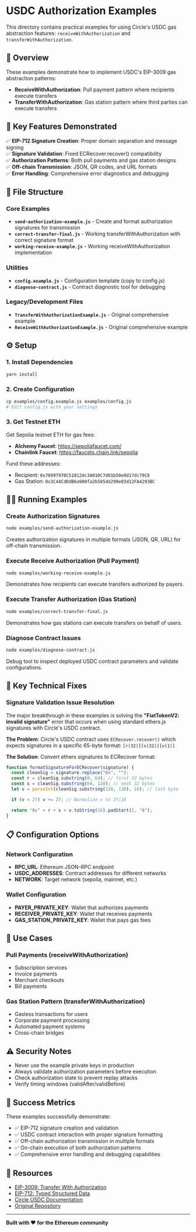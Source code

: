 # USDC Authorization Examples

This directory contains practical examples for using Circle's USDC gas
abstraction features: `receiveWithAuthorization` and
`transferWithAuthorization`.

## 🎯 Overview

These examples demonstrate how to implement USDC's EIP-3009 gas abstraction
patterns:

- **ReceiveWithAuthorization**: Pull payment pattern where recipients execute
  transfers
- **TransferWithAuthorization**: Gas station pattern where third parties can
  execute transfers

## 🚀 Key Features Demonstrated

✅ **EIP-712 Signature Creation**: Proper domain separation and message
signing  
✅ **Signature Validation**: Fixed ECRecover.recover() compatibility  
✅ **Authorization Patterns**: Both pull payments and gas station designs  
✅ **Off-chain Transmission**: JSON, QR codes, and URL formats  
✅ **Error Handling**: Comprehensive error diagnostics and debugging

## 📁 File Structure

### Core Examples

- **`send-authorization-example.js`** - Create and format authorization
  signatures for transmission
- **`correct-transfer-final.js`** - Working transferWithAuthorization with
  correct signature format
- **`working-receive-example.js`** - Working receiveWithAuthorization
  implementation

### Utilities

- **`config.example.js`** - Configuration template (copy to config.js)
- **`diagnose-contract.js`** - Contract diagnostic tool for debugging

### Legacy/Development Files

- **`TransferWithAuthorizationExample.js`** - Original comprehensive example
- **`ReceiveWithAuthorizationExample.js`** - Original comprehensive example

## ⚙️ Setup

### 1. Install Dependencies

```bash
yarn install
```

### 2. Create Configuration

```bash
cp examples/config.example.js examples/config.js
# Edit config.js with your settings
```

### 3. Get Testnet ETH

Get Sepolia testnet ETH for gas fees:

- **Alchemy Faucet**: https://sepoliafaucet.com/
- **Chainlink Faucet**: https://faucets.chain.link/sepolia

Fund these addresses:

- Recipient: `0x70997970C51812dc3A010C7d01b50e0d17dc79C8`
- Gas Station: `0x3C44CdDdB6a900fa2b585dd299e03d12FA4293BC`

## 🏃‍♂️ Running Examples

### Create Authorization Signatures

```bash
node examples/send-authorization-example.js
```

Creates authorization signatures in multiple formats (JSON, QR, URL) for
off-chain transmission.

### Execute Receive Authorization (Pull Payment)

```bash
node examples/working-receive-example.js
```

Demonstrates how recipients can execute transfers authorized by payers.

### Execute Transfer Authorization (Gas Station)

```bash
node examples/correct-transfer-final.js
```

Demonstrates how gas stations can execute transfers on behalf of users.

### Diagnose Contract Issues

```bash
node examples/diagnose-contract.js
```

Debug tool to inspect deployed USDC contract parameters and validate
configurations.

## 🔧 Key Technical Fixes

### Signature Validation Issue Resolution

The major breakthrough in these examples is solving the **"FiatTokenV2: invalid
signature"** error that occurs when using standard ethers.js signatures with
Circle's USDC contract.

**The Problem**: Circle's USDC contract uses `ECRecover.recover()` which expects
signatures in a specific 65-byte format: `[r(32)][s(32)][v(1)]`

**The Solution**: Convert ethers signatures to ECRecover format:

```javascript
function formatSignatureForECRecover(signature) {
  const cleanSig = signature.replace("0x", "");
  const r = cleanSig.substring(0, 64); // first 32 bytes
  const s = cleanSig.substring(64, 128); // next 32 bytes
  let v = parseInt(cleanSig.substring(128, 130), 16); // last byte

  if (v < 27) v += 27; // Normalize v to 27/28

  return "0x" + r + s + v.toString(16).padStart(2, "0");
}
```

## 📋 Configuration Options

### Network Configuration

- **RPC_URL**: Ethereum JSON-RPC endpoint
- **USDC_ADDRESSES**: Contract addresses for different networks
- **NETWORK**: Target network (sepolia, mainnet, etc.)

### Wallet Configuration

- **PAYER_PRIVATE_KEY**: Wallet that authorizes payments
- **RECEIVER_PRIVATE_KEY**: Wallet that receives payments
- **GAS_STATION_PRIVATE_KEY**: Wallet that pays gas fees

## 🎯 Use Cases

### Pull Payments (receiveWithAuthorization)

- Subscription services
- Invoice payments
- Merchant checkouts
- Bill payments

### Gas Station Pattern (transferWithAuthorization)

- Gasless transactions for users
- Corporate payment processing
- Automated payment systems
- Cross-chain bridges

## ⚠️ Security Notes

- Never use the example private keys in production
- Always validate authorization parameters before execution
- Check authorization state to prevent replay attacks
- Verify timing windows (validAfter/validBefore)

## 🎉 Success Metrics

These examples successfully demonstrate:

- ✅ EIP-712 signature creation and validation
- ✅ USDC contract interaction with proper signature formatting
- ✅ Off-chain authorization transmission in multiple formats
- ✅ On-chain execution of both authorization patterns
- ✅ Comprehensive error handling and debugging capabilities

## 🔗 Resources

- [EIP-3009: Transfer With Authorization](https://eips.ethereum.org/EIPS/eip-3009)
- [EIP-712: Typed Structured Data](https://eips.ethereum.org/EIPS/eip-712)
- [Circle USDC Documentation](https://www.circle.com/en/usdc)
- [Original Repository](https://github.com/circlefin/stablecoin-evm)

---

**Built with ❤️ for the Ethereum community**
